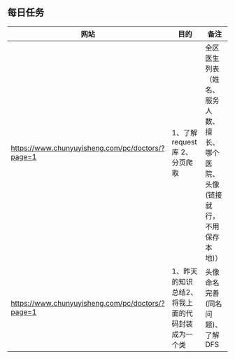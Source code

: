 ## 每日任务
| 网站 | 目的 | 备注|
|--|--|--|
| https://www.chunyuyisheng.com/pc/doctors/?page=1 | 1、了解request库 2、分页爬取 | 全区医生列表（姓名、服务人数、擅长、哪个医院、头像(链接就行，不用保存本地)）|
|https://www.chunyuyisheng.com/pc/doctors/?page=1 |1、昨天的知识总结2、将我上面的代码封装成为一个类|头像命名完善(同名问题)、了解DFS|
